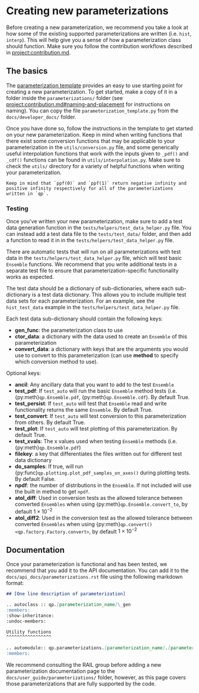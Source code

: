 # Creating new parameterizations

Before creating a new parameterization, we recommend you take a look at how some of the existing supported parameterizations are written (i.e. `hist`, `interp`). This will help give you a sense of how a parameterization class should function. Make sure you follow the contribution workflows described in <project:contribution.md>.

## The basics

The [parameterization template](./parameterization_template.py) provides an easy to use starting point for creating a new parameterization. To get started, make a copy of it in a folder inside the `parameterizations/` folder (see <project:contribution.md#naming-and-placement> for instructions on naming). You can copy the file `parameterization_template.py` from the `docs/developer_docs/` folder.

Once you have done so, follow the instructions in the template to get started on your new parameterization. Keep in mind when writing functions that there exist some conversion functions that may be applicable to your parameterization in the `utils/conversion.py` file, and some generically useful interpolation functions that work with the inputs given to `_pdf()` and `_cdf()` functions can be found in `utils/interpolation.py`. Make sure to check the `utils/` directory for a variety of helpful functions when writing your parameterization.

```{tip}
Keep in mind that `ppf(0)` and `ppf(1)` return negative infinity and positive infinity respectively for all of the parameterizations written in `qp`.
```

### Testing

Once you've written your new parameterization, make sure to add a test data generation function in the `tests/helpers/test_data_helper.py` file. You can instead add a test data file to the `tests/test_data/` folder, and then add a function to read it in in the `tests/helpers/test_data_helper.py` file.

There are automatic tests that will run on all parameterizations with test data in the `tests/helpers/test_data_helper.py` file, which will test basic `Ensemble` functions. We recommend that you write additional tests in a separate test file to ensure that parameterization-specific functionality works as expected.

The test data should be a dictionary of sub-dictionaries, where each sub-dictionary is a test data dictionary. This allows you to include multiple test data sets for each parameterization. For an example, see the `hist_test_data` example in the `tests/helpers/test_data_helper.py` file.

Each test data sub-dictionary should contain the following keys:

- **gen_func**: the parameterization class to use
- **ctor_data**: a dictionary with the data used to create an `Ensemble` of this parameterization
- **convert_data**: a dictionary with keys that are the arguments you would use to convert to this parameterization (can use **method** to specify which conversion method to use).

Optional keys:

- **ancil**: Any ancillary data that you want to add to the test `Ensemble`
- **test_pdf**: If `test_auto` will run the basic `Ensemble` method tests (i.e. {py:meth}`qp.Ensemble.pdf`, {py:meth}`qp.Ensemble.cdf`). By default True.
- **test_persist**: If `test_auto` will test that `Ensemble` read and write functionality returns the same `Ensemble`. By default True.
- **test_convert**: If `test_auto` will test conversion to this parameterization from others. By default True.
- **test_plot**: If `test_auto` will test plotting of this parameterization. By default True.
- **test_xvals**: The x values used when testing `Ensemble` methods (i.e. {py:meth}`qp.Ensemble.pdf`)
- **filekey**: a key that differentiates the files written out for different test data dictionary
- **do_samples**: If true, will run {py:func}`qp.plotting.plot_pdf_samples_on_axes()` during plotting tests. By default False.
- **npdf**: the number of distributions in the `Ensemble`. If not included will use the built in method to get `npdf`.
- **atol_diff**: Used in conversion tests as the allowed tolerance between converted `Ensembles` when using {py:meth}`qp.Ensemble.convert_to`, by default $1 \times 10^{-2}$
- **atol_diff2**: Used in the conversion test as the allowed tolerance between converted `Ensembles` when using {py:meth}`qp.convert() <qp.factory.Factory.convert>`, by default $1 \times 10^{-2}$

## Documentation

Once your parameterization is functional and has been tested, we recommend that you add it to the API documentation. You can add it to the `docs/api_docs/parameterizations.rst` file using the following markdown format:

```markdown
## [One line description of parameterization]

.. autoclass :: qp.[parameterization_name]\_gen
:members:
:show-inheritance:
:undoc-members:

Utility functions
^^^^^^^^^^^^^^^^^

.. automodule:: qp.parameterizations.[parameterization_name].[parameterization_name]\_utils
:members:
```

We recommend consulting the RAIL group before adding a new parameterization documentation page to the `docs/user_guide/parameterizations/` folder, however, as this page covers those parameterizations that are fully supported by the code.
